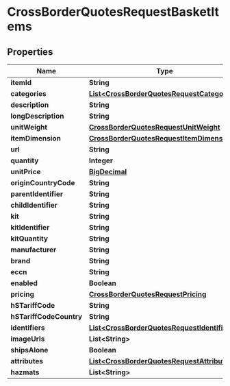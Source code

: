 

# CrossBorderQuotesRequestBasketItems

## Properties

Name | Type | Description | Notes
------------ | ------------- | ------------- | -------------
**itemId** | **String** |  |  [optional]
**categories** | [**List&lt;CrossBorderQuotesRequestCategories&gt;**](CrossBorderQuotesRequestCategories.md) |  |  [optional]
**description** | **String** |  |  [optional]
**longDescription** | **String** |  |  [optional]
**unitWeight** | [**CrossBorderQuotesRequestUnitWeight**](CrossBorderQuotesRequestUnitWeight.md) |  |  [optional]
**itemDimension** | [**CrossBorderQuotesRequestItemDimension**](CrossBorderQuotesRequestItemDimension.md) |  |  [optional]
**url** | **String** |  |  [optional]
**quantity** | **Integer** |  |  [optional]
**unitPrice** | [**BigDecimal**](BigDecimal.md) |  |  [optional]
**originCountryCode** | **String** |  |  [optional]
**parentIdentifier** | **String** |  |  [optional]
**childIdentifier** | **String** |  |  [optional]
**kit** | **String** |  |  [optional]
**kitIdentifier** | **String** |  |  [optional]
**kitQuantity** | **String** |  |  [optional]
**manufacturer** | **String** |  |  [optional]
**brand** | **String** |  |  [optional]
**eccn** | **String** |  |  [optional]
**enabled** | **Boolean** |  |  [optional]
**pricing** | [**CrossBorderQuotesRequestPricing**](CrossBorderQuotesRequestPricing.md) |  |  [optional]
**hSTariffCode** | **String** |  |  [optional]
**hSTariffCodeCountry** | **String** |  |  [optional]
**identifiers** | [**List&lt;CrossBorderQuotesRequestIdentifiers&gt;**](CrossBorderQuotesRequestIdentifiers.md) |  |  [optional]
**imageUrls** | **List&lt;String&gt;** |  |  [optional]
**shipsAlone** | **Boolean** |  |  [optional]
**attributes** | [**List&lt;CrossBorderQuotesRequestAttributes&gt;**](CrossBorderQuotesRequestAttributes.md) |  |  [optional]
**hazmats** | **List&lt;String&gt;** |  |  [optional]



